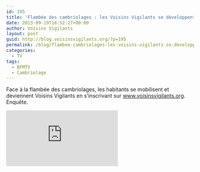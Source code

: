 ```yaml
---
id: 195
title: 'Flambée des cambriolages : les Voisins Vigilants se développent'
date: 2013-09-19T16:52:27+00:00
author: Voisins Vigilants
layout: post
guid: http://blog.voisinsvigilants.org/?p=195
permalink: /blog/flambee-cambriolages-les-voisins-vigilants-se-developpent/
categories:
  - TV
tags:
  - BFMTV
  - Cambriolage
---
```

Face à la flambée des cambriolages, les habitants se mobilisent et deviennent Voisins Vigilants en s&rsquo;inscrivant sur www.voisinsvigilants.org. Enquête.

<div class="videocontent">
<iframe class="iframe-video" src="https://www.youtube.com/embed/JXa16hL432A" frameborder="0" allow="accelerometer; autoplay; encrypted-media; gyroscope; picture-in-picture" allowfullscreen></iframe>
</div>
